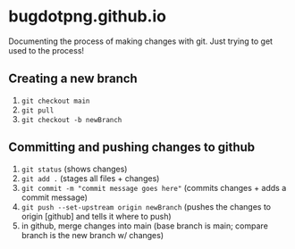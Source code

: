 # bugdotpng.github.io
Documenting the process of making changes with git. Just trying to get used to the process!

## Creating a new branch
1. `git checkout main`
2. `git pull`
3. `git checkout -b newBranch`

## Committing and pushing changes to github
1. `git status` (shows changes)
2. `git add .` (stages all files + changes)
3. `git commit -m "commit message goes here"` (commits changes + adds a commit message)
4. `git push --set-upstream origin newBranch` (pushes the changes to origin [github] and tells it where to push)
5. in github, merge changes into main (base branch is main; compare branch is the new branch w/ changes)
